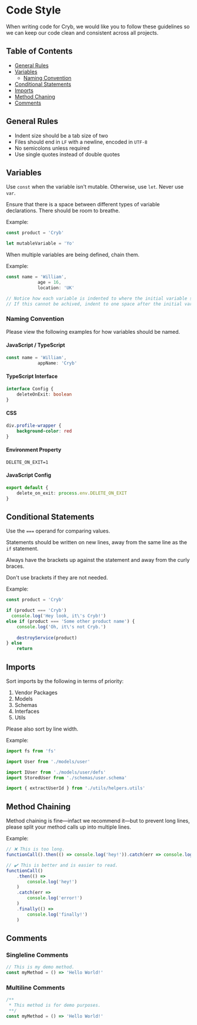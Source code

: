 # Code Style

When writing code for Cryb, we would like you to follow these guidelines so we can keep our code clean and consistent across all projects.

## Table of Contents
* [General Rules](#general-rules)
* [Variables](#variables)
	* [Naming Convention](#naming-convention)
* [Conditional Statements](#conditional-statements)
* [Imports](#imports)
* [Method Chaning](#method-chaning)
* [Comments](#comments)

## General Rules

* Indent size should be a tab size of two
* Files should end in `LF` with a newline, encoded in `UTF-8`
* No semicolons unless required
* Use single quotes instead of double quotes

## Variables

Use `const` when the variable isn't mutable. Otherwise, use `let`. Never use `var`.

Ensure that there is a space between different types of variable declarations. There should be room to breathe.

Example:
```ts
const product = 'Cryb'

let mutableVariable = 'Yo'
```

When multiple variables are being defined, chain them.

Example:
```ts
const name = 'William',
			age = 16,
			location: 'UK'

// Notice how each variable is indented to where the initial variable starts.
// If this cannot be achived, indent to one space after the initial variable
```

### Naming Convention
Please view the following examples for how variables should be named.

#### JavaScript / TypeScript
```ts
const name = 'William',
			appName: 'Cryb'
```

#### TypeScript Interface
```ts
interface Config {
	deleteOnExit: boolean
}
```

#### CSS
```css
div.profile-wrapper {
	background-color: red
}
```

#### Environment Property
```env
DELETE_ON_EXIT=1
```

#### JavaScript Config
```ts
export default {
	delete_on_exit: process.env.DELETE_ON_EXIT
}
```

## Conditional Statements

Use the `===` operand for comparing values.

Statements should be written on new lines, away from the same line as the `if` statement.

Always have the brackets up against the statement and away from the curly braces.

Don't use brackets if they are not needed.

Example:
```ts
const product = 'Cryb'

if (product === 'Cryb')
  console.log('Hey look, it\'s Cryb!')
else if (product === 'Some other product name') {
    console.log('Oh, it\'s not Cryb.')
    
    destroyService(product)
} else
    return
```

## Imports

Sort imports by the following in terms of priority:

1. Vendor Packages
2. Models
3. Schemas
4. Interfaces
5. Utils

Please also sort by line width.

Example:
```ts
import fs from 'fs'

import User from './models/user'

import IUser from './models/user/defs'
import StoredUser from './schemas/user.schema'

import { extractUserId } from './utils/helpers.utils'
```

## Method Chaining

Method chaining is fine&mdash;infact we recommend it&mdash;but to prevent long lines, please split your method calls up into multiple lines.

Example:
```ts
// ❌ This is too long.
functionCall().then(() => console.log('hey!')).catch(err => console.log('error!')).finally(() => console.log('finally!'))

// ✔️ This is better and is easier to read.
functionCall()
	.then(() => 
		console.log('hey!')
	)
	.catch(err => 
		console.log('error!')
	)
	.finally(() => 
		console.log('finally!')
	)
```

## Comments
### Singleline Comments
```ts
// This is my demo method.
const myMethod = () => 'Hello World!'
```

### Multiline Comments
```ts
/**
 * This method is for demo purposes.
 **/
const myMethod = () => 'Hello World!'
```